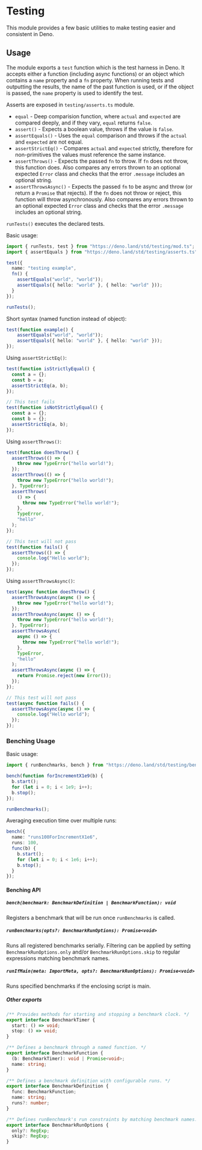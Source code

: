 # Testing

This module provides a few basic utilities to make testing easier and
consistent in Deno.

## Usage

The module exports a `test` function which is the test harness in Deno. It
accepts either a function (including async functions) or an object which
contains a `name` property and a `fn` property. When running tests and
outputting the results, the name of the past function is used, or if the
object is passed, the `name` property is used to identify the test.

Asserts are exposed in `testing/asserts.ts` module.

- `equal` - Deep comparision function, where `actual` and `expected` are
  compared deeply, and if they vary, `equal` returns `false`.
- `assert()` - Expects a boolean value, throws if the value is `false`.
- `assertEquals()` - Uses the `equal` comparison and throws if the `actual` and
  `expected` are not equal.
- `assertStrictEq()` - Compares `actual` and `expected` strictly, therefore
  for non-primitives the values must reference the same instance.
- `assertThrows()` - Expects the passed `fn` to throw. If `fn` does not throw,
  this function does. Also compares any errors thrown to an optional expected
  `Error` class and checks that the error `.message` includes an optional
  string.
- `assertThrowsAsync()` - Expects the passed `fn` to be async and throw (or
  return a `Promise` that rejects). If the `fn` does not throw or reject, this
  function will throw asynchronously. Also compares any errors thrown to an
  optional expected `Error` class and checks that the error `.message` includes
  an optional string.

`runTests()` executes the declared tests.

Basic usage:

```ts
import { runTests, test } from "https://deno.land/std/testing/mod.ts";
import { assertEquals } from "https://deno.land/std/testing/asserts.ts";

test({
  name: "testing example",
  fn() {
    assertEquals("world", "world"));
    assertEquals({ hello: "world" }, { hello: "world" }));
  }
});

runTests();
```

Short syntax (named function instead of object):

```ts
test(function example() {
    assertEquals("world", "world"));
    assertEquals({ hello: "world" }, { hello: "world" }));
});
```

Using `assertStrictEq()`:

```ts
test(function isStrictlyEqual() {
  const a = {};
  const b = a;
  assertStrictEq(a, b);
});

// This test fails
test(function isNotStrictlyEqual() {
  const a = {};
  const b = {};
  assertStrictEq(a, b);
});
```

Using `assertThrows()`:

```ts
test(function doesThrow() {
  assertThrows(() => {
    throw new TypeError("hello world!");
  });
  assertThrows(() => {
    throw new TypeError("hello world!");
  }, TypeError);
  assertThrows(
    () => {
      throw new TypeError("hello world!");
    },
    TypeError,
    "hello"
  );
});

// This test will not pass
test(function fails() {
  assertThrows(() => {
    console.log("Hello world");
  });
});
```

Using `assertThrowsAsync()`:

```ts
test(async function doesThrow() {
  assertThrowsAsync(async () => {
    throw new TypeError("hello world!");
  });
  assertThrowsAsync(async () => {
    throw new TypeError("hello world!");
  }, TypeError);
  assertThrowsAsync(
    async () => {
      throw new TypeError("hello world!");
    },
    TypeError,
    "hello"
  );
  assertThrowsAsync(async () => {
    return Promise.reject(new Error());
  });
});

// This test will not pass
test(async function fails() {
  assertThrowsAsync(async () => {
    console.log("Hello world");
  });
});
```

### Benching Usage

Basic usage:

```ts
import { runBenchmarks, bench } from "https://deno.land/std/testing/bench.ts";

bench(function forIncrementX1e9(b) {
  b.start();
  for (let i = 0; i < 1e9; i++);
  b.stop();
});

runBenchmarks();
```

Averaging execution time over multiple runs:

```ts
bench({
  name: "runs100ForIncrementX1e6",
  runs: 100,
  func(b) {
    b.start();
    for (let i = 0; i < 1e6; i++);
    b.stop();
  }
});
```

#### Benching API

##### `bench(benchmark: BenchmarkDefinition | BenchmarkFunction): void`

Registers a benchmark that will be run once `runBenchmarks` is called.

##### `runBenchmarks(opts?: BenchmarkRunOptions): Promise<void>`

Runs all registered benchmarks serially. Filtering can be applied by setting
`BenchmarkRunOptions.only` and/or `BenchmarkRunOptions.skip` to regular expressions matching benchmark names.

##### `runIfMain(meta: ImportMeta, opts?: BenchmarkRunOptions): Promise<void>`

Runs specified benchmarks if the enclosing script is main.

##### Other exports

```ts
/** Provides methods for starting and stopping a benchmark clock. */
export interface BenchmarkTimer {
  start: () => void;
  stop: () => void;
}

/** Defines a benchmark through a named function. */
export interface BenchmarkFunction {
  (b: BenchmarkTimer): void | Promise<void>;
  name: string;
}

/** Defines a benchmark definition with configurable runs. */
export interface BenchmarkDefinition {
  func: BenchmarkFunction;
  name: string;
  runs?: number;
}

/** Defines runBenchmark's run constraints by matching benchmark names. */
export interface BenchmarkRunOptions {
  only?: RegExp;
  skip?: RegExp;
}
```

